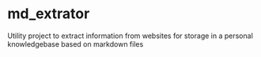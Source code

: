 # md_extrator
Utility project to extract information from websites for storage in a personal knowledgebase based on markdown files
